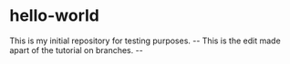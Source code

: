 # hello-world
This is my initial repository for testing purposes.
-- This is the edit made apart of the tutorial on branches. --
